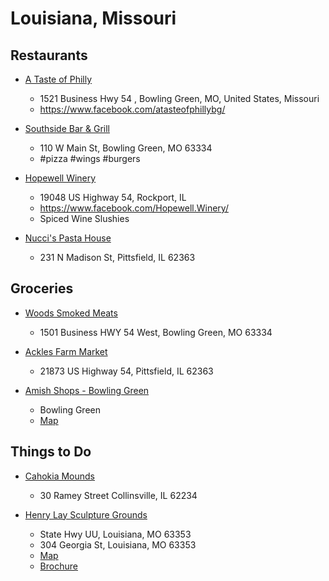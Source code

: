# Louisiana, Missouri

## Restaurants

- [A Taste of Philly](https://www.atasteofphillybowlinggreen.com/)
  - 1521 Business Hwy 54 , Bowling Green, MO, United States, Missouri
  - https://www.facebook.com/atasteofphillybg/

- [Southside Bar & Grill](https://sites.google.com/southsidebg.com/home-page)
  - 110 W Main St, Bowling Green, MO 63334
  - #pizza #wings #burgers
 
- [Hopewell Winery](https://www.hopewellwinery.com/)
  - 19048 US Highway 54, Rockport, IL
  - https://www.facebook.com/Hopewell.Winery/
  - Spiced Wine Slushies
 
- [Nucci's Pasta House](https://nuccispastahouseil.com/)
  - 231 N Madison St, Pittsfield, IL 62363

## Groceries

- [Woods Smoked Meats](https://www.woodssmokedmeats.com/)
  - 1501 Business HWY 54 West, Bowling Green, MO 63334

- [Ackles Farm Market](https://www.facebook.com/people/Ackles-Farm-Market/100057351224628/)
  - 21873 US Highway 54, Pittsfield, IL 62363

- [Amish Shops - Bowling Green](https://bgchamber.org/wp-content/uploads/2023/10/2023-amish-map.pdf)
  - Bowling Green
  - [Map](2023-amish-map.pd)

## Things to Do

- [Cahokia Mounds](https://cahokiamounds.org/)
  - 30 Ramey Street Collinsville, IL 62234

- [Henry Lay Sculpture Grounds](https://www.slu.edu/lay-center/index.php)
  - State Hwy UU, Louisiana, MO 63353
  - 304 Georgia St, Louisiana, MO 63353
  - [Map](lay-center-map.pdf)
  - [Brochure](lay-center-brochure.pdf)
